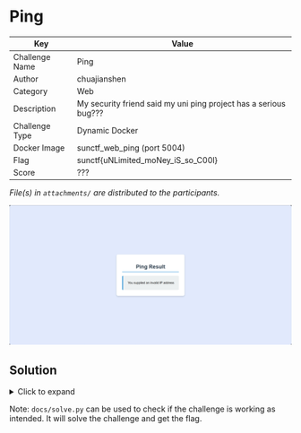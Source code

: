 # Ping

| Key            | Value                                                            |
|----------------|------------------------------------------------------------------|
| Challenge Name | Ping                                                             |
| Author         | chuajianshen                                                     |
| Category       | Web                                                              |
| Description    | My security friend said my uni ping project has a serious bug??? |
| Challenge Type | Dynamic Docker                                                   |
| Docker Image   | sunctf_web_ping (port 5004)                                      |
| Flag           | sunctf{uNLimited_moNey_iS_so_C00l}                               |
| Score          | ???                                                              |

*File(s) in `attachments/` are distributed to the participants.*

![Screenshot](docs/screenshot.png)

## Solution

<details>
<summary>Click to expand</summary>

1) Notice the command injection in `user_supplied_IP` due to IPv6 zone
   parsing [https://docs.python.org/3/library/ipaddress.html](https://docs.python.org/3/library/ipaddress.html#:~:text=zone).
2) Supply a valid IPv6 address such as `::1%;cat flag.txt;`
3) Obtain flag.

> Related: *Remote Code Execution (RCE)*, Command Injection

</details>

Note: `docs/solve.py` can be used to check if the challenge is working as intended. It will solve the challenge and get
the flag.
